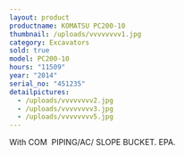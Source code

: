 ```yaml
---
layout: product
productname: KOMATSU PC200-10
thumbnail: /uploads/vvvvvvvv1.jpg
category: Excavators
sold: true
model: PC200-10
hours: "11509"
year: "2014"
serial_no: "451235"
detailpictures:
  - /uploads/vvvvvvvv2.jpg
  - /uploads/vvvvvvvv3.jpg
  - /uploads/vvvvvvvv5.jpg
---
```

With COM  PIPING/AC/ SLOPE BUCKET. EPA.